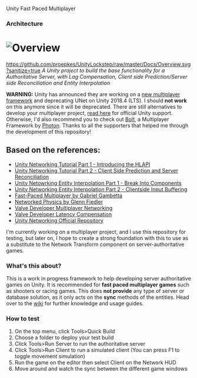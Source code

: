 Unity Fast Paced Multiplayer


### Architecture
![Overview](https://github.com/proepkes/UnityLockstep/blob/master/Docs/Overview.svg "Overview")
===
https://github.com/proepkes/UnityLockstep/raw/master/Docs/Overview.svg?sanitize=true
*A Unity project to build the base functionality for a Authoritative Server, with Lag Compensation, Client side Prediction/Server side Reconciliation and Entity Interpolation*

**WARNING:** Unity has announced they are working on a [new multiplayer framework](https://blogs.unity3d.com/2018/08/02/evolving-multiplayer-games-beyond-unet/) and deprecating UNet on Unity 2018.4 (LTS). I should **not work** on this anymore since it will be deprecated. There are still alternatives to develop your multiplayer project, [read here](https://blogs.unity3d.com/2019/06/13/navigating-unitys-multiplayer-netcode-transition/) for official Unity support. Otherwise, I'd also recommend you to check out [Bolt](https://www.photonengine.com/bolt), a Multiplayer Framework by [Photon](https://www.photonengine.com/en-US/Photon). Thanks to all the supporters that helped me through the development of this repository!

Based on the references:
---
- [Unity Networking Tutorial Part 1 - Introducing the HLAPI](http://gamasutra.com/blogs/ChristianArellano/20150922/254218/UNET_Unity_5_Networking_Tutorial_Part_1_of_3__Introducing_the_HLAPI.php)
- [Unity Networking Tutorial Part 2 - Client Side Prediction and Server Reconciliation](http://gamasutra.com/blogs/ChristianArellano/20151009/255873/UNET_Unity_5_Networking_Tutorial_Part_2_of_3__Client_Side_Prediction_and_Server_Reconciliation.php)
- [Unity Netowrking Entity Interpolation Part 1 - Break Into Components](http://www.gamasutra.com/blogs/ChristianArellano/20160329/269065/UNET_Unity_5_Networking_Entity_Interpolation_Part_1_of_6__Break_Into_Components.php)
- [Unity Networking Entity Interpolation Part 2 - Clientside Input Buffering](http://www.gamasutra.com/blogs/ChristianArellano/20161104/284933/UNET_Unity_5_Networking_Entity_Interpolation_Part_2_of_6__Clientside_Input_Buffering.php)
- [Fast-Paced Multiplayer by Gabriel Gambetta](http://www.gabrielgambetta.com/fpm1.html)
- [Networked Physics by Glenn Fiedler](http://gafferongames.com/networked-physics/introduction-to-networked-physics/)
- [Valve Developer Multiplayer Networking](https://developer.valvesoftware.com/wiki/Source_Multiplayer_Networking)
- [Valve Developer Latency Compensation](https://developer.valvesoftware.com/wiki/Latency_Compensating_Methods_in_Client/Server_In-game_Protocol_Design_and_Optimization)
- [Unity Networking Official Repository](https://bitbucket.org/Unity-Technologies/networking/overview)

I'm currently working on a multiplayer project, and I use this repository for testing, but later on, I hope to create a strong foundation with this to use as a substitute to the Network Transform component on server-authoritative games.

### What's this about?

This is a work in progress framework to help developing server authoritative games on Unity. It is recommended for **fast paced multiplayer games** such as shooters or racing games. This does **not provide** any type of server or database solution, as it only acts on the **sync** methods of the entities. Head over to the [wiki](https://github.com/JoaoBorks/unity-fastpacedmultiplayer/wiki) for further knowledge and usage guides.

### How to test

1. On the top menu, click Tools>Quick Build
2. Choose a folder to deploy your test build
3. Click Tools>Run Server to run the authoritative server
4. Click Tools>Run Client to run a simulated client (You can press F1 to toggle movement simulation)
5. Run the game on the editor then select Client on the Network HUD
6. Move around and watch the sync between the different game windows
